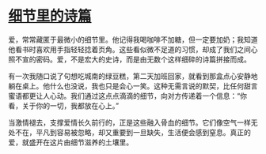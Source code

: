# [细节里的诗篇](https://hoo.be/htsp)

爱，常常藏匿于最微小的细节里。他记得我喝咖啡不加糖，但一定要加奶；我知道他看书时喜欢用手指轻轻捻着页角。这些看似微不足道的习惯，却成了我们之间心照不宣的密码。爱，不是宏大的史诗，而是由无数个这样细碎的诗篇拼接而成。

有一次我随口说了句想吃城南的绿豆糕，第二天加班回家，就看到那盒点心安静地躺在桌上。他什么也没说，我也只是会心一笑。这种无需言说的默契，比任何甜言蜜语都更让人心动。我们通过这点点滴滴的细节，向对方传递着一个信息：“你看，关于你的一切，我都放在心上。”

当激情褪去，支撑爱情长久前行的，正是这些融入骨血的细节。它们像空气一样无处不在，平凡到容易被忽略，却又重要到一旦缺失，生活便会感到窒息。真正的爱，就盛开在这片由细节滋养的土壤里。
